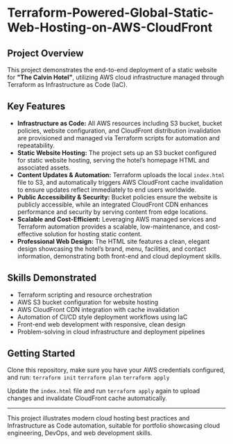 # Terraform-Powered-Global-Static-Web-Hosting-on-AWS-CloudFront

## Project Overview
This project demonstrates the end-to-end deployment of a static website for **"The Calvin Hotel"**, utilizing AWS cloud infrastructure managed through Terraform as Infrastructure as Code (IaC).

## Key Features
- **Infrastructure as Code:** All AWS resources including S3 bucket, bucket policies, website configuration, and CloudFront distribution invalidation are provisioned and managed via Terraform scripts for automation and repeatability.
- **Static Website Hosting:** The project sets up an S3 bucket configured for static website hosting, serving the hotel’s homepage HTML and associated assets.
- **Content Updates & Automation:** Terraform uploads the local `index.html` file to S3, and automatically triggers AWS CloudFront cache invalidation to ensure updates reflect immediately to end users worldwide.
- **Public Accessibility & Security:** Bucket policies ensure the website is publicly accessible, while an integrated CloudFront CDN enhances performance and security by serving content from edge locations.
- **Scalable and Cost-Efficient:** Leveraging AWS managed services and Terraform automation provides a scalable, low-maintenance, and cost-effective solution for hosting static content.
- **Professional Web Design:** The HTML site features a clean, elegant design showcasing the hotel’s brand, menu, facilities, and contact information, demonstrating both front-end and cloud deployment skills.

## Skills Demonstrated
- Terraform scripting and resource orchestration
- AWS S3 bucket configuration for website hosting
- AWS CloudFront CDN integration with cache invalidation
- Automation of CI/CD style deployment workflows using IaC
- Front-end web development with responsive, clean design
- Problem-solving in cloud infrastructure and deployment pipelines

## Getting Started
Clone this repository, make sure you have your AWS credentials configured, and run:
`terraform init`
`terraform plan`
`terraform apply`


Update the `index.html` file and run `terraform apply` again to upload changes and invalidate CloudFront cache automatically.

---

This project illustrates modern cloud hosting best practices and Infrastructure as Code automation, suitable for portfolio showcasing cloud engineering, DevOps, and web development skills.
